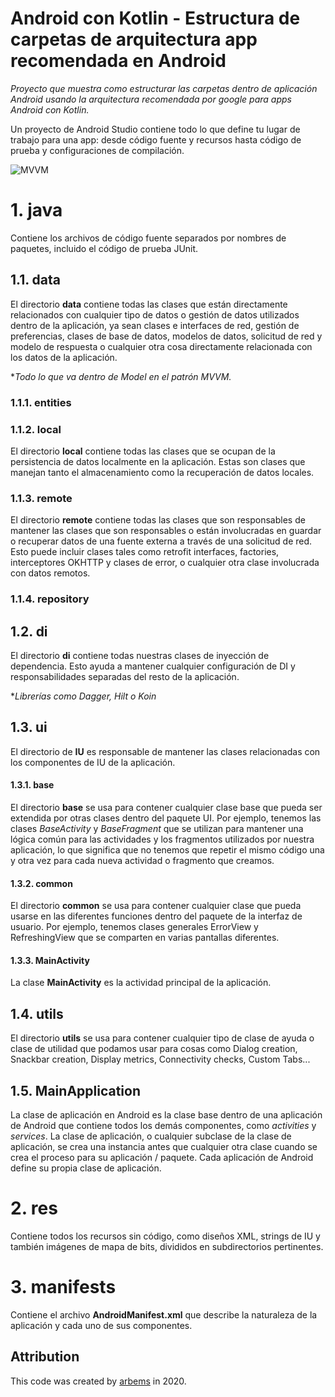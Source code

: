 # Android con Kotlin - Estructura de carpetas de arquitectura app recomendada en Android

*Proyecto que muestra como estructurar las carpetas dentro de aplicación Android usando la arquitectura recomendada por google para apps Android con Kotlin.*

Un proyecto de Android Studio contiene todo lo que define tu lugar de trabajo para una app: desde código fuente y recursos hasta código de prueba y configuraciones de compilación.

![MVVM](https://raw.githubusercontent.com/arbems/Android-with-Kotlin-App-Architecture/master/Gu%C3%ADa%20de%20arquitectura%20de%20apps/0001.png)

# 1. java

Contiene los archivos de código fuente separados por nombres de paquetes, incluido el código de prueba JUnit.

## 1.1. data

El directorio **data** contiene todas las clases que están directamente relacionados con cualquier tipo de datos o gestión de datos utilizados dentro de la aplicación, ya sean clases e interfaces de red, gestión de preferencias, clases de base de datos, modelos de datos, solicitud de red y modelo de respuesta o cualquier otra cosa directamente relacionada con los datos de la aplicación. 

**Todo lo que va dentro de Model en el patrón MVVM.*

### 1.1.1. entities
### 1.1.2. local

El directorio **local** contiene todas las clases que se ocupan de la persistencia de datos localmente en la aplicación. Estas son clases que manejan tanto el almacenamiento como la recuperación de datos locales.

### 1.1.3. remote

El directorio **remote** contiene todas las clases que son responsables de mantener las clases que son responsables o están involucradas en guardar o recuperar datos de una fuente externa a través de una solicitud de red. Esto puede incluir clases tales como retrofit interfaces, factories, interceptores OKHTTP y clases de error, o cualquier otra clase involucrada con datos remotos.

### 1.1.4. repository
 
## 1.2. di

El directorio **di** contiene todas nuestras clases de inyección de dependencia. Esto ayuda a mantener cualquier configuración de DI y responsabilidades separadas del resto de la aplicación.

**Librerías como Dagger, Hilt o Koin*

## 1.3. ui

El directorio de **IU** es responsable de mantener las clases relacionadas con los componentes de IU de la aplicación.

#### 1.3.1. base

El directorio **base** se usa para contener cualquier clase base que pueda ser extendida por otras clases dentro del paquete UI. Por ejemplo, tenemos las clases *BaseActivity* y *BaseFragment* que se utilizan para mantener una lógica común para las actividades y los fragmentos utilizados por nuestra aplicación, lo que significa que no tenemos que repetir el mismo código una y otra vez para cada nueva actividad o fragmento que creamos.

#### 1.3.2. common

El directorio **common** se usa para contener cualquier clase que pueda usarse en las diferentes funciones dentro del paquete de la interfaz de usuario. Por ejemplo, tenemos clases generales ErrorView y RefreshingView que se comparten en varias pantallas diferentes.

#### 1.3.3. MainActivity

La clase **MainActivity** es la actividad principal de la aplicación.

## 1.4. utils

El directorio **utils** se usa para contener cualquier tipo de clase de ayuda o clase de utilidad que podamos usar para cosas como Dialog creation, Snackbar creation, Display metrics, Connectivity checks, Custom Tabs...

## 1.5. MainApplication

La clase de aplicación en Android es la clase base dentro de una aplicación de Android que contiene todos los demás componentes, como *activities* y *services*. La clase de aplicación, o cualquier subclase de la clase de aplicación, se crea una instancia antes que cualquier otra clase cuando se crea el proceso para su aplicación / paquete. Cada aplicación de Android define su propia clase de aplicación. 

# 2. res

Contiene todos los recursos sin código, como diseños XML, strings de IU y también imágenes de mapa de bits, divididos en subdirectorios pertinentes.

# 3. manifests 

Contiene el archivo **AndroidManifest.xml** que describe la naturaleza de la aplicación y cada uno de sus componentes.

## Attribution

This code was created by [arbems](https://github.com/arbems) in 2020.
